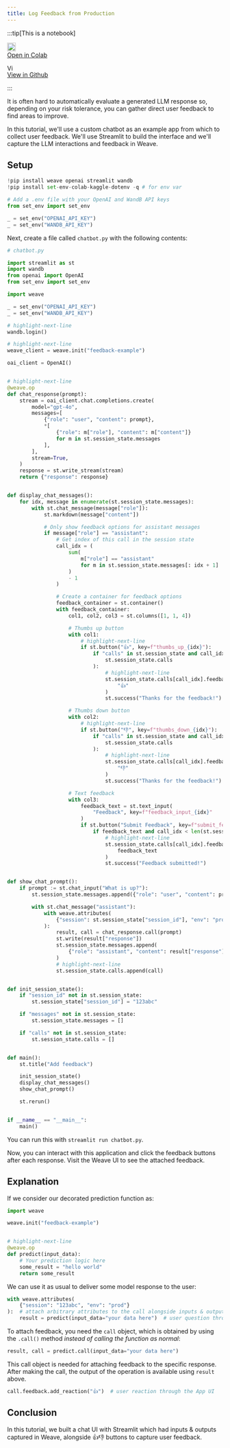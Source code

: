 ```yaml
---
title: Log Feedback from Production
---
```



:::tip[This is a notebook]

<a href="https://colab.research.google.com/github/wandb/weave/blob/master/docs/./notebooks/feedback_prod.ipynb" target="_blank" rel="noopener noreferrer" class="navbar__item navbar__link button button--secondary button--med margin-right--sm notebook-cta-button"><div><img src="https://upload.wikimedia.org/wikipedia/commons/archive/d/d0/20221103151430%21Google_Colaboratory_SVG_Logo.svg" alt="Open In Colab" height="20px" /><div>Open in Colab</div></div></a>

<a href="https://github.com/wandb/weave/blob/master/docs/./notebooks/feedback_prod.ipynb" target="_blank" rel="noopener noreferrer" class="navbar__item navbar__link button button--secondary button--med margin-right--sm notebook-cta-button"><div><img src="https://upload.wikimedia.org/wikipedia/commons/9/91/Octicons-mark-github.svg" alt="View in Github" height="15px" /><div>View in Github</div></div></a>

:::



<!--- @wandbcode{feedback-colab} -->


It is often hard to automatically evaluate a generated LLM response so, depending on your risk tolerance, you can gather direct user feedback to find areas to improve.

In this tutorial, we'll use a custom chatbot as an example app from which to collect user feedback.
We'll use Streamlit to build the interface and we'll capture the LLM interactions and feedback in Weave.

## Setup


```python
!pip install weave openai streamlit wandb
!pip install set-env-colab-kaggle-dotenv -q # for env var
```


```python
# Add a .env file with your OpenAI and WandB API keys
from set_env import set_env

_ = set_env("OPENAI_API_KEY")
_ = set_env("WANDB_API_KEY")
```

Next, create a file called `chatbot.py` with the following contents:


```python
# chatbot.py

import streamlit as st
import wandb
from openai import OpenAI
from set_env import set_env

import weave

_ = set_env("OPENAI_API_KEY")
_ = set_env("WANDB_API_KEY")

# highlight-next-line
wandb.login()

# highlight-next-line
weave_client = weave.init("feedback-example")

oai_client = OpenAI()


# highlight-next-line
@weave.op
def chat_response(prompt):
    stream = oai_client.chat.completions.create(
        model="gpt-4o",
        messages=[
            {"role": "user", "content": prompt},
            *[
                {"role": m["role"], "content": m["content"]}
                for m in st.session_state.messages
            ],
        ],
        stream=True,
    )
    response = st.write_stream(stream)
    return {"response": response}


def display_chat_messages():
    for idx, message in enumerate(st.session_state.messages):
        with st.chat_message(message["role"]):
            st.markdown(message["content"])

            # Only show feedback options for assistant messages
            if message["role"] == "assistant":
                # Get index of this call in the session state
                call_idx = (
                    sum(
                        m["role"] == "assistant"
                        for m in st.session_state.messages[: idx + 1]
                    )
                    - 1
                )

                # Create a container for feedback options
                feedback_container = st.container()
                with feedback_container:
                    col1, col2, col3 = st.columns([1, 1, 4])

                    # Thumbs up button
                    with col1:
                        # highlight-next-line
                        if st.button("👍", key=f"thumbs_up_{idx}"):
                            if "calls" in st.session_state and call_idx < len(
                                st.session_state.calls
                            ):
                                # highlight-next-line
                                st.session_state.calls[call_idx].feedback.add_reaction(
                                    "👍"
                                )
                                st.success("Thanks for the feedback!")

                    # Thumbs down button
                    with col2:
                        # highlight-next-line
                        if st.button("👎", key=f"thumbs_down_{idx}"):
                            if "calls" in st.session_state and call_idx < len(
                                st.session_state.calls
                            ):
                                # highlight-next-line
                                st.session_state.calls[call_idx].feedback.add_reaction(
                                    "👎"
                                )
                                st.success("Thanks for the feedback!")

                    # Text feedback
                    with col3:
                        feedback_text = st.text_input(
                            "Feedback", key=f"feedback_input_{idx}"
                        )
                        if st.button("Submit Feedback", key=f"submit_feedback_{idx}"):
                            if feedback_text and call_idx < len(st.session_state.calls):
                                # highlight-next-line
                                st.session_state.calls[call_idx].feedback.add_note(
                                    feedback_text
                                )
                                st.success("Feedback submitted!")


def show_chat_prompt():
    if prompt := st.chat_input("What is up?"):
        st.session_state.messages.append({"role": "user", "content": prompt})

        with st.chat_message("assistant"):
            with weave.attributes(
                {"session": st.session_state["session_id"], "env": "prod"}
            ):
                result, call = chat_response.call(prompt)
                st.write(result["response"])
                st.session_state.messages.append(
                    {"role": "assistant", "content": result["response"]}
                )
                # highlight-next-line
                st.session_state.calls.append(call)


def init_session_state():
    if "session_id" not in st.session_state:
        st.session_state["session_id"] = "123abc"

    if "messages" not in st.session_state:
        st.session_state.messages = []

    if "calls" not in st.session_state:
        st.session_state.calls = []


def main():
    st.title("Add feedback")

    init_session_state()
    display_chat_messages()
    show_chat_prompt()

    st.rerun()


if __name__ == "__main__":
    main()
```

You can run this with `streamlit run chatbot.py`.

Now, you can interact with this application and click the feedback buttons after each response. 
Visit the Weave UI to see the attached feedback.

## Explanation

If we consider our decorated prediction function as:


```python
import weave

weave.init("feedback-example")


# highlight-next-line
@weave.op
def predict(input_data):
    # Your prediction logic here
    some_result = "hello world"
    return some_result
```

We can use it as usual to deliver some model response to the user:


```python
with weave.attributes(
    {"session": "123abc", "env": "prod"}
):  # attach arbitrary attributes to the call alongside inputs & outputs
    result = predict(input_data="your data here")  # user question through the App UI
```

To attach feedback, you need the `call` object, which is obtained by using the `.call()` method *instead of calling the function as normal*:


```python
result, call = predict.call(input_data="your data here")
```

This call object is needed for attaching feedback to the specific response.
After making the call, the output of the operation is available using `result` above.


```python
call.feedback.add_reaction("👍")  # user reaction through the App UI
```

## Conclusion

In this tutorial, we built a chat UI with Streamlit which had inputs & outputs captured in Weave, alongside 👍👎 buttons to capture user feedback. 
